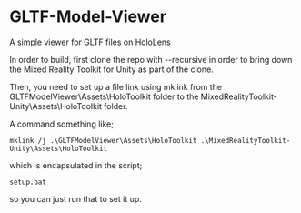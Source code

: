 # GLTF-Model-Viewer
A simple viewer for GLTF files on HoloLens

In order to build, first clone the repo with --recursive in order to bring down the Mixed Reality Toolkit for Unity as part of the clone.

Then, you need to set up a file link using mklink from the GLTFModelViewer\Assets\HoloToolkit folder to the MixedRealityToolkit-Unity\Assets\HoloToolkit folder.

A command something like;

	mklink /j .\GLTFModelViewer\Assets\HoloToolkit .\MixedRealityToolkit-Unity\Assets\HoloToolkit

which is encapsulated in the script;

	setup.bat

so you can just run that to set it up.
